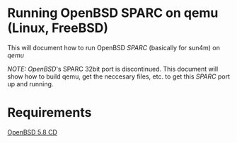 # Running OpenBSD SPARC on qemu (Linux, FreeBSD)

This will document how to run OpenBSD *SPARC* (basically for sun4m) on *qemu*

*NOTE:* *OpenBSD*'s SPARC 32bit port is discontinued. This document will show
how to build qemu, get the neccesary files, etc. to get this *SPARC* port up
and running.


# Requirements #

[OpenBSD 5.8 CD](https://mirror.transip.net/openbsd/5.8/sparc/install58.iso "OpenBSD 5.8 install cd")

